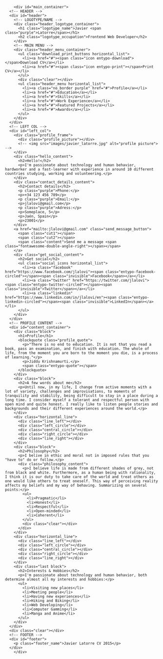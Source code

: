 <!--<link href='https://fonts.googleapis.com/css?family=Lato:300,300italic,400,400italic' rel='stylesheet' type='text/css'>-->
<style>
  @import url(https://weloveiconfonts.com/api/?family=entypo|fontawesome);
/* entypo */
[class*="entypo-"]:before {
  font-family: 'entypo', sans-serif;
}
/* fontawesome */
[class*="fontawesome-"]:before {
  font-family: 'FontAwesome', sans-serif;
}

/* Utils */

.clear {
	clear: both;
}
.purple {
	color: #837c9a;
}

.block {
	margin: 25px 30px;
}
	.block h1 {
		margin-left: -5px;
		font-weight: 200;
	}

.last.block {
	margin-bottom: 110px;
}

.horizontal_list {
	margin: 0;
	padding: 0;
	list-style-type: none;
}
	.horizontal_list li {
		float: left;
	}
	.horizontal_list li:before {
		content: none;
	}
	.horizontal_list li { 
		padding-left: 0; 
		text-indent: 0;
	}

.horizontal_line{
	margin: 34px 0 0 30px;
	height: 26px;
	position: relative;	
}
	.line_left,
	.line_right{
		border-top: 1px solid #434247;
		width: 305px;
		margin-top: 13px;
	}
	.line_left{
		float: left;
	}
	.line_right {
		float: right;
	}
	.left_circle, 
	.central_circle, 
	.right_circle {
		background: rgb(69,68,73);
		background: rgba(255,255,255, 0.15);
		position: absolute;
		border-radius: 50px;
	}
	.left_circle, 
	.right_circle {
		width: 13px;
		height: 13px;
		top: 7px;
	}
	.left_circle{
		left: 314px;
	}
	.central_circle{
		width: 26px;
		height: 26px;		
		top: 0px;
		left: 322px;
	}
	.right_circle{
		left: 343px;
	}
	
/* Main tags */

body {
	background: url(https://www.toptal.com/designers/subtlepatterns/patterns/dark_wall.png) repeat;
	margin: 0;
}

h1,h2,h3, h4 {
	font-family: 'Lato', Helvetica, sans-serif;
	font-weight: 300;
	color: #48DA9B;
}
	h1 {
		font-size: 48px;
		font-weight: 300;
		margin: 20px 0;
	}
	h2 {
		font-size: 28px;
		margin: 32px 0 24px;
	}
	h3 {
		font-size: 24px;
	}
	h4 {
		font-size: 18px;
		font-weight: 400;
	}

blockquote {
	font-style: italic;
	margin: 25px 0;
	padding-left: 20px;
	border-left: 2px solid #48DA9B;
}
	
blockquote, p , a, li {
	font-family: 'Lato', Helvetica, sans-serif;
	font-weight: 300;
	font-size: 15px;
	color: #e4e3e8;
}

a:focus { 
    outline: none;
}

ul {
    list-style: none;
    padding:0;
    margin:0;
}
	li { 
		padding-left: 1em; 
		text-indent: -.7em;
	}
	li:before {
		content: "• ";
		color: #837c9a;
		font-size: 20px;
		padding-right: 8px;
	}

/* Containers size */

#main_container {
	width: 960px;
	margin: 0 auto;
}
	#header {
		height: 130px;
		border-bottom: 1px solid #403F44;
	}
		.header_logotype_container {
			width: 260px;
			height: 130px;
			border-right: 1px solid #403F44;
			float: left;
		}
		.header_menu_container {
			height: 130px;
			width: 699px;
			float: left;
		}
			.header_menu_container a {
				font-family: 'Lato', Helvetica, sans-serif;
			}
	#left_col {
		width: 260px;
		float: left;
	}
	#content_container {
		width: 699px;
		border-left: 1px solid #403F44;
		float: left;
	}
	#footer {
		width: 960px;
		height: 60px;
		border-top: 1px solid #403F44;
		display: inline-block;
	}

/* HEADER */

.logotype_name{
	text-transform: uppercase;
	font-size: 32px;
	margin: 43px 0 0;
}
.logotype_occupation{
	text-transform: uppercase;
	margin-top: 5px;
	color: #5ce2af;
	font-size: 14px;
	letter-spacing: 2px;
	padding-left: 7px;
}

.download_print_buttons {
	width: 225px;
	height: 45px;
	float: right;
}
	.download_print_buttons a {
		text-decoration: none;
		font-size: 12px;
		font-family: 'Lato', Helvetica, sans-serif;
		font-style: italic;
		line-height: 45px;
		padding: 16px 17px;
		background: #353638;
	}
		.download_print_buttons a:hover {
			background: #020609;
		}
		.download_print_buttons .icon {
			color: #02070a;
			padding-right: 6px;
			font-style: normal;
			font-size: 18px;
		}
		.icon-angle-double-right {
			position: relative;
			top: 2px;
		}
			.download_print_buttons a:hover .icon {
				color: #e4e3e8;
			}
			
.header_menu {
	width: 699px;
	margin-top: 40px;
	margin-left: 5px;
}
	.header_menu a{
		text-decoration: none;
		padding: 0 20px;
		border-left: 1px solid #e4e3e8;
		font-size: 16px;
		font-weight: 400;
	}
	.header_menu a.no_border{
		border-left: none;
	}
		.header_menu a:hover {
			color: #837c9a;
		}
		
/* LEFT NAV */

#left_nav h2 {
	margin: 0;
	font-size: 24px;
}

.profile_frame{
	width: 230px;
	height: 260px;
	background: black;
	border: 1px solid #403F44;
	margin-top: 30px;
}
	.profile_picture{
		width: 210px;
		height: 240px;
		margin:10px;
		background: url(//s3-us-west-2.amazonaws.com/s.cdpn.io/86033/profile/profile-512_3.jpg) 100% /210px no-repeat;
	}

.hello_content,
.contact_details_content {
	margin-top: 25px;
}

.hello_content{
	width: 230px;
}
.contact_details_content h2 + p.purple{
	margin-top: 10px;
}
.contact_details_content p{
	margin: 0;
}
.contact_details_content p.purple{
	margin-top: 25px;
}

.send_message_button,
.special_button {
	margin-top: 25px;
	display: block;
	background: #48DA9B;
	width: 230px;
	height: 50px;
	position: relative;
	z-index: 1;
}
	.cut1:after {
		content: "";
		position: absolute;
		bottom: -19px;
		left: -20px;
		width: 30px;
		height: 30px;
		z-index: 9;
		background: url(https://www.toptal.com/designers/subtlepatterns/patterns/dark_wall.png) repeat;
    transform: rotate(45deg);
	}
	.cut2:before {
	    content: "";
	    position: absolute;
	    top: -19px;
	    right: -20px;
	    width: 30px;
	    height: 30px;
	    z-index: 9;
	    background: url(https://www.toptal.com/designers/subtlepatterns/patterns/dark_wall.png) repeat;
      transform: rotate(45deg);
	}
	.content {
	    text-align: center;		
	    color: #04080b;
	    width: 100%;
	    height: 40px;
	    position: absolute;
	    z-index: 2;
	    font: 18px 'Lato', Arial, sans-serif;
	    margin: 0;
	    padding: 16px 0 0;
        top: -4px;
        bottom: 10px;
	    border-top: 1px solid #403F44;
	    border-bottom: 1px solid #403F44;
	}
	.send_message_button:hover,
	.special_button:hover {
		background: #29C782;
	}

.get_social_content {
	margin-top: 15px;
}
  .get_social_content h2{
    margin-bottom: 8px;
  }
	.social_icons {
		margin-left: -8px;
	}
	.social_icons a {
		font-size: 35px;
		text-decoration: none;
		color: #000507;
		padding: 0;
		padding: 0 5px;
	}
		.social_icons a span.invisible {
			display:none;
		}
		.social_icons .facebook:hover{
			background: #3b5998;
			color: #dfe3ee;
			border-top-right-radius: 50px;
			border-bottom-left-radius: 50px;
		}
		.social_icons .twitter:hover{
			background: #00B0ED;
			color: #fff;
			border-top-left-radius: 50px;
			border-bottom-right-radius: 50px;
		}
		.social_icons .linkedin:hover{
			background: #007bb6;
			color: #fff;
			border-top-right-radius: 50px;
			border-bottom-left-radius: 50px;
		}

.footer_name {
	font-style: italic;
	margin-top: 20px;
}

/* Profile Content */

.profile_quote {
	position: relative;
	/* margin-left: 5px; */
}
	.profile_quote p {
		font-size: 17px;
		width: 455px;
	}
	.profile_quote  .entypo-quote {
		color: #3d3a41;
		font-size: 80px;
    font-style: normal;
		position: absolute;
		top: -20px;
		right: 70px;
		cursor: default;
	}

.philosophy_content {
	margin-top: 20px;
}
	.philosophy_content p {
		margin: 0;
		width: 370px;
		float: left;
	}
	.philosophy_content ul {
		float: left;
		padding-left: 40px;
	}
  </style>

<!-- MAIN CONTAINER -->
		<div id="main_container">
      <!-- HEADER -->
      <div id="header">
        <!-- LOGOTYPE/NAME -->
        <div class="header_logotype_container">
          <h1 class="logotype_name">Javier <span class="purple">Latorre</span></h1>
          <h2 class="logotype_occupation">Frontend Web Developer</h2>
        </div>
        <!-- MAIN MENU -->
        <div class="header_menu_container">
          <ul class="download_print_buttons horizontal_list">
            <li><a href="#"><span class="icon entypo-download"></span>Download CV</a></li>
            <li><a href="#"><span class="icon entypo-print"></span>Print CV</a></li>
          </ul>
          <div class="clear"></div>
          <ul class="header_menu horizontal_list">
            <li><a class="no_border purple" href="#">Profile</a></li>
            <li><a href="#">Education</a></li>
            <li><a href="#">Skills</a></li>
            <li><a href="#">Work Experience</a></li>
            <li><a href="#">Featured Projects</a></li>
            <li><a href="#">Awards</a></li>
          </ul>
        </div>
      </div>
      <!-- LEFT COL -->
      <div id="left_col">
        <div class="profile_frame">
          <div class="profile_picture"></div>
          <!-- <img src="images/javier_latorre.jpg" alt="profile picture"> -->
        </div>
        <div class="hello_content">
          <h2>Hello!</h2>
          <p>I'm passionate about technology and human behavior, hardworker and a fast-learner with experience in around 10 different countries studying, working and volunteering.</p>
        </div>
        <div class="contact_details_content">
          <h2>Contact details</h2>
          <p class="purple">Phone:</p>
          <p>+34 123 456 789</p>
          <p class="purple">Email:</p>
          <p>jlalovi@gmail.com</p>
          <p class="purple">Adress:</p>
          <p>Someplace, 5</p>
          <p>Jaén, Spain</p>
          <p>23001</p>
        </div>
        <a href="mailto:jlalovi@gmail.com" class="send_message_button">
          <span class="cut1"></span>
          <span class="cut2"></span>
          <span class="content">Send me a message <span class="fontawesome-double-angle-right"></span></span>
        </a>
        <div class="get_social_content">
          <h2>Get social</h2>
          <ul class="social_icons horizontal_list">
            <li><a class="facebook" href="https://www.facebook.com/jlalovi"><span class="entypo-facebook-circled"></span><span class="invisible">Facebook</span></a></li>
            <li><a class="twitter" href="https://twitter.com/jlalovi"><span class="entypo-twitter-circled"></span><span class="invisible">Twitter</span></a></li>
            <li><a class="linkedin" href="https://www.linkedin.com/in/jlalovi/en"><span class="entypo-linkedin-circled"></span><span class="invisible">LinkedIn</span></a></li>
          </ul>
        </div>
      </div>
      <!-- PROFILE CONTENT -->
      <div id="content_container">				
        <div class="block">
          <h1>Profile</h1>
          <blockquote class="profile_quote">
            <p>"There is no end to education. It is not that you read a book, pass an examination, and finish with education. The whole of life, from the moment you are born to the moment you die, is a process of learning."</p>
            <p>Jiddu Krishnamurti.</p>
            <span class="entypo-quote"></span>
          </blockquote>
        </div>
        <div class="block">
          <h2>A few words about me</h2>
          <p>Until now, in my life, I change from active moments with a lot of variety, challenges and improvisations, to moments of tranquility and stability, being difficult to stay in a place during a long time. I consider myself a tolerant and respectful person with open mind and quite honest. I really like to listen people stories and backgrounds and their different experiences around the world.</p>				
        </div>
        <div class="horizontal_line">
          <div class="line_left"></div>
          <div class="left_circle"></div>
          <div class="central_circle"></div>
          <div class="right_circle"></div>
          <div class="line_right"></div>
        </div>
        <div class="block">
          <h2>Philosophy</h2>
          <p>I belive in ethic and moral not in imposed rules that you "have to" do or follow.</p>
          <div class="philosophy_content">
            <p>I believe life is made from different shades of grey, not from black and white. Furthermore, as a human being with rationality, I think it is our duty to take care of the world and treat others as one would like others to treat oneself. This way of perceiving reality affects my beliefs and my way of behaving. Summarizing on several points:</p>
            <ul>
              <li>Pragmatic</li>
              <li>Honest</li>
              <li>Respectful</li>
              <li>Open-minded</li>
              <li>Coherent</li>
            </ul>
            <div class="clear"></div>
          </div>
        </div>
        <div class="horizontal_line">
          <div class="line_left"></div>
          <div class="left_circle"></div>
          <div class="central_circle"></div>
          <div class="right_circle"></div>
          <div class="line_right"></div>
        </div>
        <div class="last block">
          <h2>Interests & Hobbies</h2>
          <p>I'm passionate about technology and human behavior, both determine almost all my interests and hobbies:</p>
          <ul>
            <li>Visiting new places</li>
            <li>Meeting people</li>
            <li>Having new experiences</li>
            <li>Hiking and Biking</li>
            <li>Web Developing</li>
            <li>Computer Gamming</li>
            <li>Manga and Anime</li>
          </ul>
        </div>
      </div>
      <div class="clear"></div>
      <!-- FOOTER -->
      <div id="footer">
        <p class="footer_name">Javier Latorre CV 2015</p>
      </div>
		</div>
